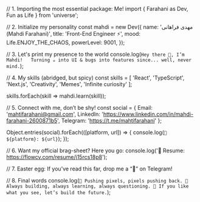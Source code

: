 // 1. Importing the most essential package: Me!
import { Farahani as Dev, Fun as Life } from 'universe';

// 2. Initialize my personality
const mahdi = new Dev({
  name: 'مهدی فراهانی (Mahdi Farahani)',
  title: 'Front-End Engineer ⚡',
  mood: Life.ENJOY_THE_CHAOS,
  powerLevel: 9001,
});

// 3. Let's print my presence to the world
console.log(`
  Hey there 👋, I’m Mahdi!  
  Turning ☕ into UI & bugs into features since... well, never mind.
`);

// 4. My skills (abridged, but spicy)
const skills = [
  'React', 
  'TypeScript',
  'Next.js',
  'Creativity', 
  'Memes',
  'Infinite curiosity'
];

skills.forEach(skill => mahdi.learn(skill));

// 5. Connect with me, don’t be shy!
const social = {
  Email:    'mahtifarahani@gmail.com',
  LinkedIn: 'https://www.linkedin.com/in/mahdi-farahani-2600871b5',
  Telegram: 'https://t.me/mahtifarahani'
};

Object.entries(social).forEach(([platform, url]) => {
  console.log(`🔗 ${platform}: ${url}`);
});

// 6. Want my official brag-sheet? Here you go:
console.log('📝 Resume: https://flowcv.com/resume/j15rcs18p8');

// 7. Easter egg: If you’ve read this far, drop me a “👾” on Telegram!

// 8. Final words
console.log(`
  🚀 Pushing pixels, pixels pushing back.
  🧩 Always building, always learning, always questioning.
  🔮 If you like what you see, let’s build the future.
`);
